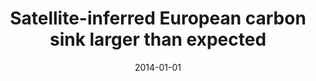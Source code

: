 ---
title: "Satellite-inferred European carbon sink larger than expected"
collection: publications
permalink: /publication/2014-01-01-Reuter201413739
date: 2014-01-01
venue: 'Atmospheric Chemistry and Physics'
paperurl: 'https://doi.org/10.5194/acp-14-13739-2014'
citation: 'Reuter et al., <b>Satellite-inferred European carbon sink larger than expected</b>, Atmospheric Chemistry and Physics, 2014-01-01, 10.5194/acp-14-13739-2014'
---